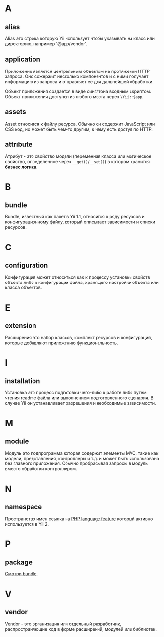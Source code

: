 # A

## alias

Alias это строка которую Yii использует чтобы указывать на класс или директорию, например '@app/vendor'.

## application

Приложение является центральным объектом на протяжении HTTP запроса. Оно сожержит несколько компонентов и с ними получает информацию из запроса и отправляет ее для дальнейшей обработки.

Объект приложения создается в виде синглтона входным скриптом. Объект приложения доступен из любого места через `\Yii::$app`.

## assets

Asset относится к файлу ресурса. Обычно он содержит JavaScript или CSS код, но может быть чем-то другим, к чему есть доступ по HTTP.

## attribute

Атрибут - это свойство модели (переменная класса или магическое свойство, определенное через `__get()`/`__set()`) в котором хранится **бизнес логика**.

# B

## bundle

Bundle, известный как пакет в Yii 1.1, относится к ряду ресурсов и конфигурационному файлу, который описывает зависимости и списки ресурсов.

# C

## configuration

Конфигурация может относиться как к процессу установки свойств объекта либо к конфигурации файла, хранящего настройки объекта или класса объектов.

# E

## extension

Расширения это набор классов, комплект ресурсов и конфигураций, которые добавляют приложению функциональность.

# I

## installation

Установка это процесс подготовки чего-либо к работе либо путем чтения readme файла или выполнением подготовленного сценария. В случае Yii он устанавливает разрешения и необходимые зависимости.

# M

## module

Модуль это подпрограмма которая содержит элементы MVC, такие как модели, представления, контроллеры и т.д. и может быть использована без главного приложения. Обычно пробрасывая запросы в модуль вместо обработки контроллером.

# N

## namespace

Пространство имен ссылка на [PHP language feature](https://secure.php.net/manual/en/language.namespaces.php) который активно используется в Yii 2.

# P

## package

[Смотри bundle](#bundle).

# V

## vendor

Vendor - это организация или отдельный разработчик, распространяющие код в форме расширений, модулей или библиотек.
